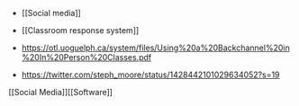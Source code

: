   - [[Social media]]
  - [[Classroom response system]]

  - https://otl.uoguelph.ca/system/files/Using%20a%20Backchannel%20in%20In%20Person%20Classes.pdf

  - https://twitter.com/steph_moore/status/1428442101029634052?s=19

[[Social Media]][[Software]]